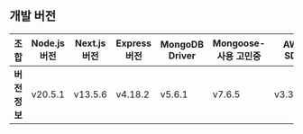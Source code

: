 ## 개발 버전

| **조합** | **Node.js 버전** | **Next.js 버전** | **Express 버전** | **MongoDB Driver** | **Mongoose- 사용 고민중** | **AWS SDK** |
| --- | --- | --- | --- | --- | --- | --- |
| **버전 정보** | v20.5.1 | v13.5.6 | v4.18.2 | v5.6.1 | v7.6.5 | v3.374.0 |
